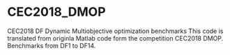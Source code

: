 # CEC2018_DMOP
CEC2018 DF Dynamic Multiobjective optimization benchmarks
This code is translated from originla Matlab code form the competition CEC2018 DMOP.
Benchmarks from DF1 to DF14.
